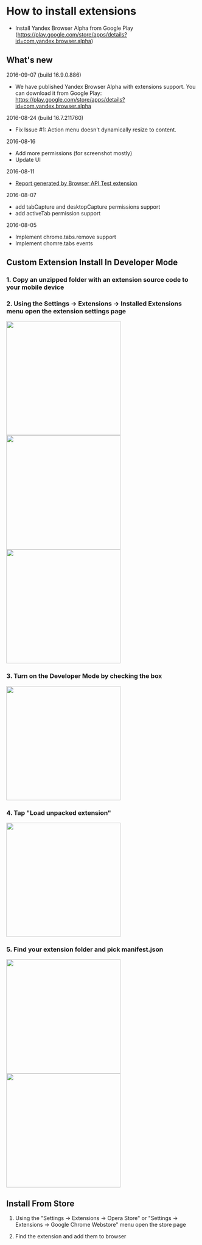 # How to install extensions
- Install Yandex Browser Alpha from Google Play (https://play.google.com/store/apps/details?id=com.yandex.browser.alpha)

## What's new
2016-09-07 (build 16.9.0.886)
- We have published Yandex Browser Alpha with extensions support. You can download it from Google Play:
https://play.google.com/store/apps/details?id=com.yandex.browser.alpha

2016-08-24 (build 16.7.211760)
- Fix Issue #1: Action menu doesn't dynamically resize to content.

2016-08-16
- Add more permissions (for screenshot mostly)
- Update UI

2016-08-11
- <a href="https://yandex.github.io/browser-extensions/">Report generated by Browser API Test extension</a> 

2016-08-07
- add tabCapture and desktopCapture permissions support
- add activeTab permission support

2016-08-05
- Implement chrome.tabs.remove support
- Implement chomre.tabs events

## Custom Extension Install In Developer Mode

### 1. Copy an unzipped folder with an extension source code to your mobile device

### 2. Using the Settings -> Extensions -> Installed Extensions menu open the extension settings page
<img src="https://github.com/yandex/browser-extensions/blob/master/docs/images/home-screen.png" width="300">
<img src="https://github.com/yandex/browser-extensions/blob/master/docs/images/home-screen-menu.png" width="300">
<img src="https://github.com/yandex/browser-extensions/blob/master/docs/images/extensions-settings.png" width="300">

### 3. Turn on the Developer Mode by checking the box
<img src="https://github.com/yandex/browser-extensions/blob/master/docs/images/installed-extensions-settings.png" width="300">

### 4. Tap "Load unpacked extension"
<img src="https://github.com/yandex/browser-extensions/blob/master/docs/images/developer-mode.png" width="300">

### 5. Find your extension folder and pick manifest.json
<img src="https://github.com/yandex/browser-extensions/blob/master/docs/images/pick-manifest.png" width="300">
<img src="https://github.com/yandex/browser-extensions/blob/master/docs/images/successfull-installation.png" width="300">

## Install From Store

1) Using the "Settings -> Extensions -> Opera Store" or "Settings -> Extensions -> Google Chrome Webstore" menu open the store page

2) Find the extension and add them to browser
